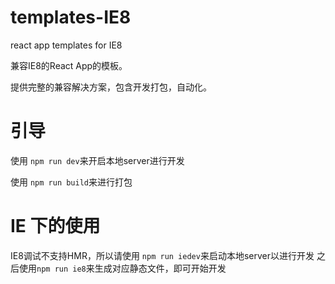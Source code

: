 # templates-IE8
react app templates for IE8 

兼容IE8的React App的模板。

提供完整的兼容解决方案，包含开发打包，自动化。

# 引导
使用 `npm run dev`来开启本地server进行开发

使用 `npm run build`来进行打包

# IE 下的使用

IE8调试不支持HMR，所以请使用 `npm run iedev`来启动本地server以进行开发
之后使用`npm run ie8`来生成对应静态文件，即可开始开发

